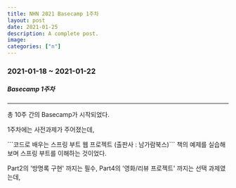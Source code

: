 ```yaml
---
title: NHN 2021 Basecamp 1주차
layout: post
date: 2021-01-25
description: A complete post.
image:
categories: ["n"]
---
```


### 2021-01-18 ~ 2021-01-22

##### Basecamp 1주차

---

총 10주 간의 Basecamp가 시작되었다.



1주차에는 사전과제가 주어졌는데, 

\```코드로 배우는 스프링 부트 웹 프로젝트 (출판사 : 남가람북스)\``` 책의 예제를 실습해보며 스프링 부트를 이해하는 것이었다.

Part2의 '방명록 구현' 까지는 필수, Part4의 '영화/리뷰 프로젝트' 까지는 선택 과제였는데, 

 
